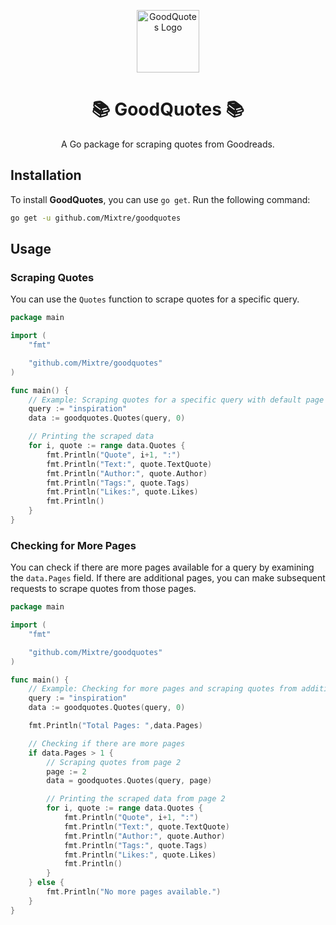 <p align="center">
  <img src="https://emojipedia-us.s3.dualstack.us-west-1.amazonaws.com/thumbs/160/apple/271/books_1f4da.png" width="100" alt="GoodQuotes Logo">
</p>

<h1 align="center"><b>📚 GoodQuotes 📚</b></h1>

<p align="center">A Go package for scraping quotes from Goodreads.</p>

## **Installation**

To install **GoodQuotes**, you can use `go get`. Run the following command:

```bash
go get -u github.com/Mixtre/goodquotes
```

## **Usage**

### Scraping Quotes

You can use the `Quotes` function to scrape quotes for a specific query.

```go
package main

import (
	"fmt"

	"github.com/Mixtre/goodquotes"
)

func main() {
	// Example: Scraping quotes for a specific query with default page (first page)
	query := "inspiration"
	data := goodquotes.Quotes(query, 0)

	// Printing the scraped data
	for i, quote := range data.Quotes {
		fmt.Println("Quote", i+1, ":")
		fmt.Println("Text:", quote.TextQuote)
		fmt.Println("Author:", quote.Author)
		fmt.Println("Tags:", quote.Tags)
		fmt.Println("Likes:", quote.Likes)
		fmt.Println()
	}
}
```

### Checking for More Pages

You can check if there are more pages available for a query by examining the `data.Pages` field. If there are additional pages, you can make subsequent requests to scrape quotes from those pages.

```go
package main

import (
	"fmt"

	"github.com/Mixtre/goodquotes"
)

func main() {
	// Example: Checking for more pages and scraping quotes from additional pages
	query := "inspiration"
	data := goodquotes.Quotes(query, 0)

	fmt.Println("Total Pages: ",data.Pages)

	// Checking if there are more pages
	if data.Pages > 1 {
		// Scraping quotes from page 2
		page := 2
		data = goodquotes.Quotes(query, page)

		// Printing the scraped data from page 2
		for i, quote := range data.Quotes {
			fmt.Println("Quote", i+1, ":")
			fmt.Println("Text:", quote.TextQuote)
			fmt.Println("Author:", quote.Author)
			fmt.Println("Tags:", quote.Tags)
			fmt.Println("Likes:", quote.Likes)
			fmt.Println()
		}
	} else {
		fmt.Println("No more pages available.")
	}
}
```
